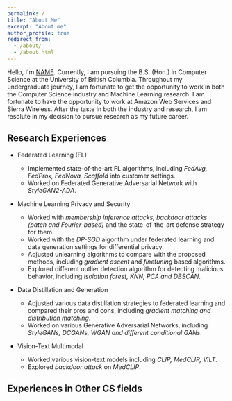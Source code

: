 ```yaml
---
permalink: /
title: "About Me"
excerpt: "About me"
author_profile: true
redirect_from: 
  - /about/
  - /about.html
---
```


Hello, I'm [NAME](). Currently, I am pursuing the B.S. (Hon.) in Computer Science at the University of British Columbia. Throughout my undergraduate journey, I am fortunate to get the opportunity to work in both the Computer Science industry and Machine Learning research. I am fortunate to have the opportunity to work at Amazon Web Services and Sierra Wireless. After the taste in both the industry and research, I am resolute in my decision to pursue research as my future career.

## Research Experiences
* Federated Learning (FL)
  * Implemented state-of-the-art FL algorithms, including *FedAvg, FedProx, FedNova, Scaffold* into customer settings.
  * Worked on Federated Generative Adversarial Network with *StyleGAN2-ADA*.

* Machine Learning Privacy and Security
  * Worked with *membership inference attacks, backdoor attacks (patch and Fourier-based)* and the state-of-the-art defense strategy for them.
  * Worked with the *DP-SGD* algorithm under federated learning and data generation settings for differential privacy.
  * Adjusted unlearning algorithms to compare with the proposed methods, including *gradient ascent* and *finetuning* based algorithms. 
  * Explored different outlier detection algorithm for detecting malicious behavior, including *isolation forest, KNN, PCA and DBSCAN*.

* Data Distillation and Generation
  * Adjusted various data distillation strategies to federated learning and compared their pros and cons, including *gradient matching and distribution matching*.
  * Worked on various Generative Adversarial Networks, including *StyleGANs, DCGANs, WGAN and different conditional GANs*.

* Vision-Text Multimodal
  * Worked various vision-text models including *CLIP, MedCLIP, ViLT*.
  * Explored *backdoor attack* on *MedCLIP*.

## Experiences in Other CS fields